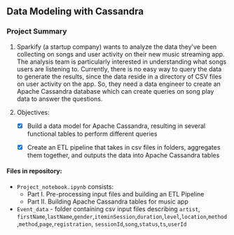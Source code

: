 ## Data Modeling with Cassandra

### Project Summary

1. Sparkify (a startup company) wants to analyze the data they've been collecting on songs and user activity on their new music streaming app. The analysis team is particularly interested in understanding what songs users are listening to. Currently, there is no easy way to query the data to generate the results, since the data reside in a directory of CSV files on user activity on the app. So, they need a data engineer to create an Apache Cassandra database which can create queries on song play data to answer the questions.

2. Objectives:

   - [x] Build a data model for Apache Cassandra, resulting in several functional tables to perform different queries
   - [x] Create an ETL pipeline that takes in csv files in folders, aggregates them together, and outputs the data into Apache Cassandra tables

   

#### Files in repository:

- `Project_notebook.ipynb` consists:
  - Part I. Pre-processing input files and building an ETL Pipeline 
  - Part II. Building Apache Cassandra tables for music app
- `Event_data` - folder containing csv input files describing `artist`, `firstName`,`lastName`,`gender`,`iteminSession`,`duration`,`level`,`location`,`method`,`method`,`page`,`registration`, `sessionId`,`song`,`status`,`ts`,`userId`  

  
